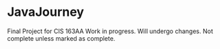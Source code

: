 # JavaJourney
Final Project for CIS 163AA
Work in progress. Will undergo changes. Not complete unless marked as complete.
